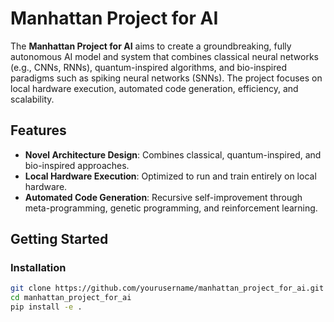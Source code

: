 # Manhattan Project for AI

The **Manhattan Project for AI** aims to create a groundbreaking, fully autonomous AI model and system that combines classical neural networks (e.g., CNNs, RNNs), quantum-inspired algorithms, and bio-inspired paradigms such as spiking neural networks (SNNs). The project focuses on local hardware execution, automated code generation, efficiency, and scalability.

## Features

- **Novel Architecture Design**: Combines classical, quantum-inspired, and bio-inspired approaches.
- **Local Hardware Execution**: Optimized to run and train entirely on local hardware.
- **Automated Code Generation**: Recursive self-improvement through meta-programming, genetic programming, and reinforcement learning.

## Getting Started

### Installation

```bash
git clone https://github.com/yourusername/manhattan_project_for_ai.git
cd manhattan_project_for_ai
pip install -e .
